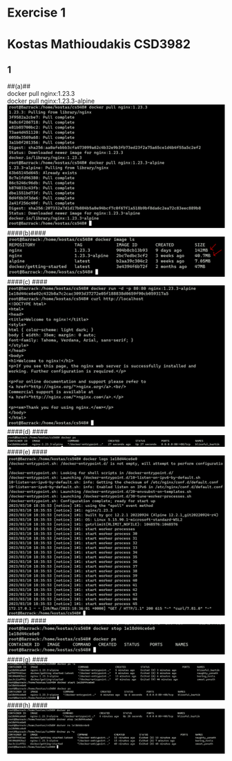 # Exercise 1 <h1> #
# Kostas Mathioudakis CSD3982 #

 ## 1 ##
 ##(a)##  
  docker pull nginx:1.23.3  
  docker pull nginx:1.23.3-alpine  
 ![screenshot](./1/a.PNG)
  ####(b)####  
 ![screenshot](./1/b.PNG)
  ####(c) #### 
 ![screenshot](./1/c.PNG)
  ####(d)  ####
 ![screenshot](./1/d.PNG)
  ####(e)  ####
 ![screenshot](./1/e.PNG)
  ####(f)  ####
 ![screenshot](./1/f.PNG)
  ####(g)  ####
 ![screenshot](./1/g.PNG)
  ####(h)  ####
 ![screenshot](./1/h.PNG)
